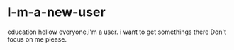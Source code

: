 # I-m-a-new-user
education
hellow everyone,i'm a user.
i want to get somethings there
Don't focus on me please.
